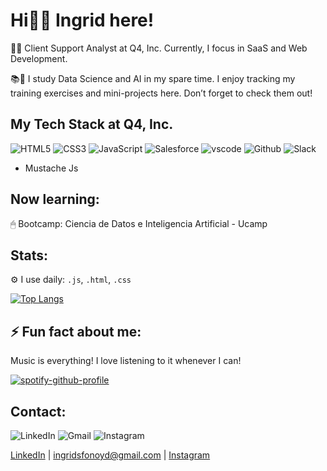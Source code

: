 # Hi👩‍🚀 Ingrid here!

👩‍💻 Client Support Analyst at Q4, Inc. Currently, I focus in SaaS and Web Development. 

📚🤖 I study Data Science and AI in my spare time. I enjoy tracking my training exercises and mini-projects here. Don’t forget to check them out!

## My Tech Stack at Q4, Inc.
![HTML5](https://img.shields.io/badge/HTML5-E34F26.svg?style=for-the-badge&logo=HTML5&logoColor=white)
![CSS3](https://img.shields.io/badge/CSS3-1572B6.svg?style=for-the-badge&logo=CSS3&logoColor=white)
![JavaScript](https://img.shields.io/badge/JavaScript-F7DF1E.svg?style=for-the-badge&logo=JavaScript&logoColor=black)
![Salesforce](https://img.shields.io/badge/Salesforce-00A1E0.svg?style=for-the-badge&logo=Salesforce&logoColor=white)
![vscode](https://img.shields.io/badge/Visual%20Studio%20Code-007ACC.svg?style=for-the-badge&logo=Visual-Studio-Code&logoColor=white)
![Github](https://img.shields.io/badge/GitHub-181717.svg?style=for-the-badge&logo=GitHub&logoColor=white)
![Slack](https://img.shields.io/badge/Slack-4A154B?style=for-the-badge&logo=slack&logoColor=white)
* Mustache Js

## Now learning:
🖱 Bootcamp: Ciencia de Datos e Inteligencia Artificial - Ucamp

## Stats: 

⚙️ I use daily: ```.js```, ```.html```, ```.css```

[![Top Langs](https://github-readme-stats.vercel.app/api/top-langs/?username=anuraghazra&layout=compact)](https://github.com/ingridsfd)

## ⚡ Fun fact about me: 

Music is everything! I love listening to it whenever I can! 

[![spotify-github-profile](https://spotify-github-profile.vercel.app/api/view?uid=22ttkjhecf3die5d2cp4t563i&cover_image=true&theme=novatorem&bar_color=53b14f&bar_color_cover=false)](https://github.com/kittinan/spotify-github-profile)

## Contact:
![LinkedIn](https://img.shields.io/badge/linkedin-%230077B5.svg?style=for-the-badge&logo=linkedin&logoColor=white)  ![Gmail](https://img.shields.io/badge/Gmail-D14836?style=for-the-badge&logo=gmail&logoColor=white) ![Instagram](https://img.shields.io/badge/Instagram-E4405F.svg?style=for-the-badge&logo=Instagram&logoColor=white)

[LinkedIn](https://www.linkedin.com/in/ingridsfd/) |  ingridsfonoyd@gmail.com | [Instagram](https://www.instagram.com/ingridsfonoy/)
